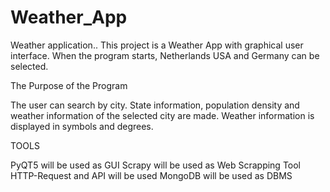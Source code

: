 # Weather_App
Weather application..
This project is a Weather App with graphical user interface.
When the program starts, Netherlands USA and Germany can be selected.

The Purpose of the Program

The user can search by city.
State information, population density and weather information of the selected city are made.
Weather information is displayed in symbols and degrees.

TOOLS

PyQT5 will be used as GUI
Scrapy will be used as Web Scrapping Tool
HTTP-Request and API will be used 
MongoDB will be used as DBMS


